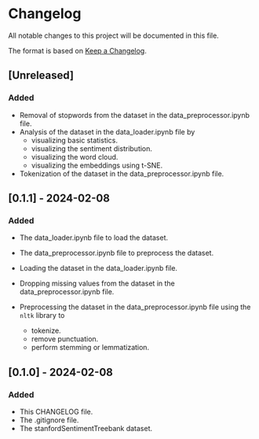 # Changelog

All notable changes to this project will be documented in this file.

The format is based on [Keep a Changelog](https://keepachangelog.com/en/1.1.0/).


## [Unreleased]

### Added

- Removal of stopwords from the dataset in the data_preprocessor.ipynb file.
- Analysis of the dataset in the data_loader.ipynb file by
    - visualizing basic statistics.
    - visualizing the sentiment distribution.
    - visualizing the word cloud.
    - visualizing the embeddings using t-SNE.
- Tokenization of the dataset in the data_preprocessor.ipynb file.


## [0.1.1] - 2024-02-08

### Added

- The data_loader.ipynb file to load the dataset.
- The data_preprocessor.ipynb file to preprocess the dataset.

- Loading the dataset in the data_loader.ipynb file.
- Dropping missing values from the dataset in the data_preprocessor.ipynb file.
- Preprocessing the dataset in the data_preprocessor.ipynb file using the `nltk` library to
    - tokenize.
    - remove punctuation.
    - perform stemming or lemmatization.


## [0.1.0] - 2024-02-08

### Added

- This CHANGELOG file.
- The .gitignore file.
- The stanfordSentimentTreebank dataset.
